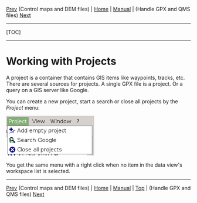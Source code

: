 [Prev](DocControlMapDem) (Control maps and DEM files) | [Home](Home) | [Manual](DocMain) | (Handle GPX and QMS files) [Next](DocHandleGpxFiles)
- - -
[TOC]
- - -

# Working with Projects

A project is a container that contains GIS items like waypoints, tracks, etc. There are several sources for projects. A single GPX file is a project. Or a query on a GIS server like Google. 

You can create a new project, start a search or close all projects by the _Project_ menu:

![Alt text](images/DocWorkingWithProjects/maproom1.png)

You get the same menu with a right click when no item in the data view's workspace list is selected.

- - -
[Prev](DocControlMapDem) (Control maps and DEM files) | [Home](Home) | [Manual](DocMain) | [Top](#) | (Handle GPX and QMS files) [Next](DocHandleGpxFiles)
